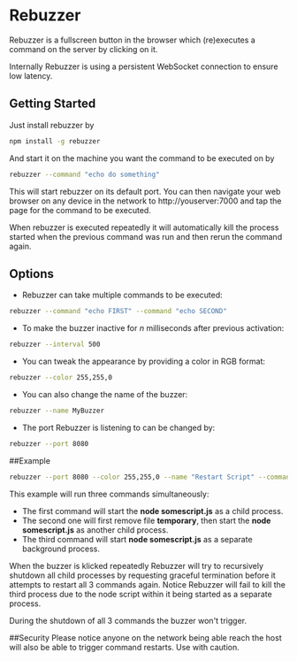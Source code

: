 # Rebuzzer

Rebuzzer is a fullscreen button in the browser which (re)executes a command on the server by clicking on it.

Internally Rebuzzer is using a persistent WebSocket connection to ensure low latency.

## Getting Started

Just install rebuzzer by
```bash
npm install -g rebuzzer
```
And start it on the machine you want the command to be executed on by
```bash
rebuzzer --command "echo do something"
```

This will start rebuzzer on its default port. You can then navigate your web browser on any device in the network to http://youserver:7000 and tap the page for the command to be executed.

When rebuzzer is executed repeatedly it will automatically kill the process started when the previous command was run and then rerun the command again.

## Options

* Rebuzzer can take multiple commands to be executed:
```bash
rebuzzer --command "echo FIRST" --command "echo SECOND"
```

* To make the buzzer inactive for *n* milliseconds after previous activation:
```bash
rebuzzer --interval 500
```

* You can tweak the appearance by providing a color in RGB format:
```bash
rebuzzer --color 255,255,0
```

* You can also change the name of the buzzer:
```bash
rebuzzer --name MyBuzzer
```

* The port Rebuzzer is listening to can be changed by:
```bash
rebuzzer --port 8080
```

##Example

```bash
rebuzzer --port 8080 --color 255,255,0 --name "Restart Script" --command "node somescript.js" --command "rm -rf temporary; node somescript.js" --command "sleep 2; node somescript.js &"
```

This example will run three commands simultaneously:

* The first command will start the **node somescript.js** as a child process.
* The second one will first remove file **temporary**, then start the **node somescript.js** as another child process.
* The third command will start **node somescript.js** as a separate background process.

When the buzzer is klicked repeatedly Rebuzzer will try to recursively shutdown all child processes by requesting graceful termination before it attempts to restart all 3 commands again. Notice Rebuzzer will fail to kill the third process due to the node script within it being started as a separate process.

During the shutdown of all 3 commands the buzzer won't trigger.

##Security
Please notice anyone on the network being able reach the host will also be able to trigger command restarts. Use with caution.